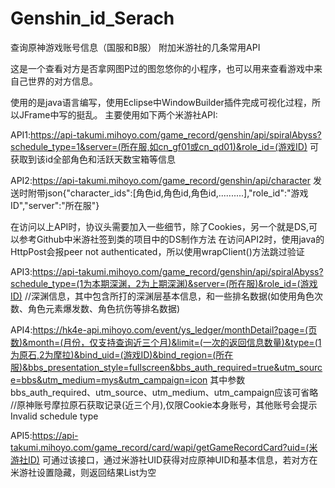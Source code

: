 # Genshin_id_Serach
查询原神游戏账号信息（国服和B服）   附加米游社的几条常用API

这是一个查看对方是否拿网图P过的图忽悠你的小程序，也可以用来查看游戏中来自己世界的对方信息。

使用的是java语言编写，使用Eclipse中WindowBuilder插件完成可视化过程，所以JFrame中写的挺乱。
主要使用如下两个米游社API:

API1:https://api-takumi.mihoyo.com/game_record/genshin/api/spiralAbyss?schedule_type=1&server=(所在服,如cn_gf01或cn_qd01)&role_id=(游戏ID)
可获取到该id全部角色和活跃天数宝箱等信息

API2:https://api-takumi.mihoyo.com/game_record/genshin/api/character
发送时附带json{"character_ids":[角色id,角色id,角色id,..........],"role_id":"游戏ID","server":"所在服"}

在访问以上API时，协议头需要加入一些细节，除了Cookies，另一个就是DS,可以参考Github中米游社签到类的项目中的DS制作方法
在访问API2时，使用java的HttpPost会报peer not authenticated，所以使用wrapClient()方法跳过验证

API3:https://api-takumi.mihoyo.com/game_record/genshin/api/spiralAbyss?schedule_type=(1为本期深渊，2为上期深渊)&server=(所在服)&role_id=(游戏ID)
//深渊信息，其中包含所打的深渊层基本信息，和一些排名数据(如使用角色次数、角色元素爆发数、角色抗伤等排名数据)

API4:https://hk4e-api.mihoyo.com/event/ys_ledger/monthDetail?page=(页数)&month=(月份，仅支持查询近三个月)&limit=(一次的返回信息数量)&type=(1为原石,2为摩拉)&bind_uid=(游戏ID)&bind_region=(所在服)&bbs_presentation_style=fullscreen&bbs_auth_required=true&utm_source=bbs&utm_medium=mys&utm_campaign=icon
其中参数bbs_auth_required、utm_source、utm_medium、utm_campaign应该可省略
//原神账号摩拉原石获取记录(近三个月),仅限Cookie本身账号，其他账号会提示Invalid schedule type

API5:https://api-takumi.mihoyo.com/game_record/card/wapi/getGameRecordCard?uid=(米游社ID)
可通过该接口，通过米游社UID获得对应原神UID和基本信息，若对方在米游社设置隐藏，则返回结果List为空

